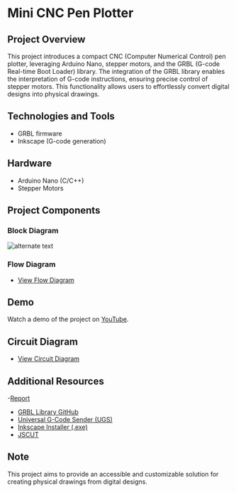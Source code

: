 # Mini CNC Pen Plotter

## Project Overview
This project introduces a compact CNC (Computer Numerical Control) pen plotter, leveraging Arduino Nano, stepper motors, and the GRBL (G-code Real-time Boot Loader) library. The integration of the GRBL library enables the interpretation of G-code instructions, ensuring precise control of stepper motors. This functionality allows users to effortlessly convert digital designs into physical drawings.

## Technologies and Tools
- GRBL firmware
- Inkscape (G-code generation)

## Hardware
- Arduino Nano (C/C++)
- Stepper Motors

## Project Components
### Block Diagram
 ![alternate text](https://github.com/Likithasowji-500k/CNC_pen_Plotter/blob/5ff8b1bfa2c1b6935ef51b514946bfb4d2da6c00/Output_Images/IMG_1.jpeg)

### Flow Diagram
- [View Flow Diagram](https://github.com/Likithasowji-500k/CNC_pen_Plotter/blob/e27706a47519bac1c78029162c5fcff8f6a3433b/Flow.jpg)

## Demo
Watch a demo of the project on [YouTube](https://www.youtube.com/watch?v=nTrbES8yj90).

## Circuit Diagram
- [View Circuit Diagram](https://github.com/Likithasowji-500k/CNC_pen_Plotter/blob/7f1862b9628dab9de98360d710fd57cec46d351b/Circuit_Diagram/Circuit%20Diagram.jpeg)

## Additional Resources
-[Report](https://github.com/Likithasowji-500k/CNC_pen_Plotter/blob/e27706a47519bac1c78029162c5fcff8f6a3433b/Report.pdf)
- [GRBL Library GitHub](https://github.com/TGit-Tech/GRBL-28byj-48)
- [Universal G-Code Sender (UGS)](https://winder.github.io/ugs_website/download/)
- [Inkscape Installer (.exe)](https://inkscape.org/release/1.0.2/windows/)
- [JSCUT](https://jscut.org/)

## Note
This project aims to provide an accessible and customizable solution for creating physical drawings from digital designs.

